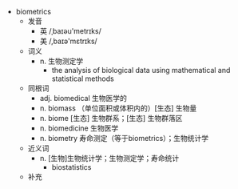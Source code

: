 - biometrics
  - 发音
    - 英 /ˌbaɪəu'metrɪks/
    - 美 /,baɪə'mɛtrɪks/
  - 词义
    - n. 生物测定学
      - the analysis of biological data using mathematical and statistical methods 
  - 同根词
    - adj. biomedical 生物医学的
    - n. biomass （单位面积或体积内的）[生态] 生物量
    - n. biome [生态] 生物群系；[生态] 生物群落区
    - n. biomedicine 生物医学
    - n. biometry 寿命测定（等于biometrics）；生物统计学
  - 近义词
    - n. [生物]生物统计学；生物测定学；寿命统计
      - biostatistics
  - 补充